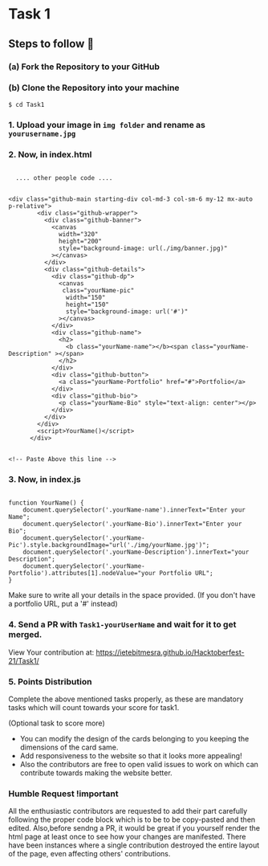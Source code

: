 # Task 1


## Steps to follow :scroll:

###    (a) Fork the Repository to your GitHub 
###    (b) Clone the Repository into your machine
```$ cd Task1 ```

### 1. Upload your image in `img folder` and rename as `yourusername.jpg`

### 2. Now, in index.html 

``` Paste the following code below <body> tag..

  .... other people code ....
  

<div class="github-main starting-div col-md-3 col-sm-6 my-12 mx-auto p-relative"> 
        <div class="github-wrapper">
          <div class="github-banner">
            <canvas
              width="320"
              height="200"
              style="background-image: url(./img/banner.jpg)"
            ></canvas>
          </div>
          <div class="github-details">
            <div class="github-dp">
              <canvas
               class="yourName-pic"
                width="150"
                height="150"
                style="background-image: url('#')"
              ></canvas>
            </div>
            <div class="github-name">
              <h2>
                <b class="yourName-name"></b><span class="yourName-Description" ></span>
              </h2>
            </div>
            <div class="github-button">
              <a class="yourName-Portfolio" href="#">Portfolio</a>
            </div>
            <div class="github-bio">
              <p class="yourName-Bio" style="text-align: center"></p>
            </div>
          </div>
        </div>
        <script>YourName()</script> 
      </div>


<!-- Paste Above this line -->

```
### 3. Now, in index.js

``` Copy below code and paste at bottom of the file 

function YourName() {
    document.querySelector('.yourName-name').innerText="Enter your Name";
    document.querySelector('.yourName-Bio').innerText="Enter your Bio";
    document.querySelector('.yourName-Pic').style.backgroundImage="url('./img/yourName.jpg')";
    document.querySelector('.yourName-Description').innerText="your Description";
    document.querySelector('.yourName-Portfolio').attributes[1].nodeValue="your Portfolio URL";
}

```

Make sure to write all your details in the space provided.
(If you don't have a portfolio URL, put a '#' instead)


### 4. Send a PR with `Task1-yourUserName` and wait for it to get merged. 

View Your contribution at: https://ietebitmesra.github.io/Hacktoberfest-21/Task1/

### 5. Points Distribution

Complete the above mentioned tasks properly, as these are mandatory tasks which will count towards your score for task1.

(Optional task to score more)

- You can modify the design of the cards belonging to you keeping the dimensions of the card same.
- Add responsiveness to the website so that it looks more appealing!
- Also the contributors are free to open valid issues to work on which can contribute towards making the website better.

### Humble Request !important

All the enthusiastic contributors are requested to add their part carefully following the proper code block which is to be to be copy-pasted and then edited. Also,before sendng a PR, it would be great if you yourself render the html page at least once to see how your changes are manifested. There have been instances where a single contribution destroyed the entire layout of the page, even affecting others' contributions.

